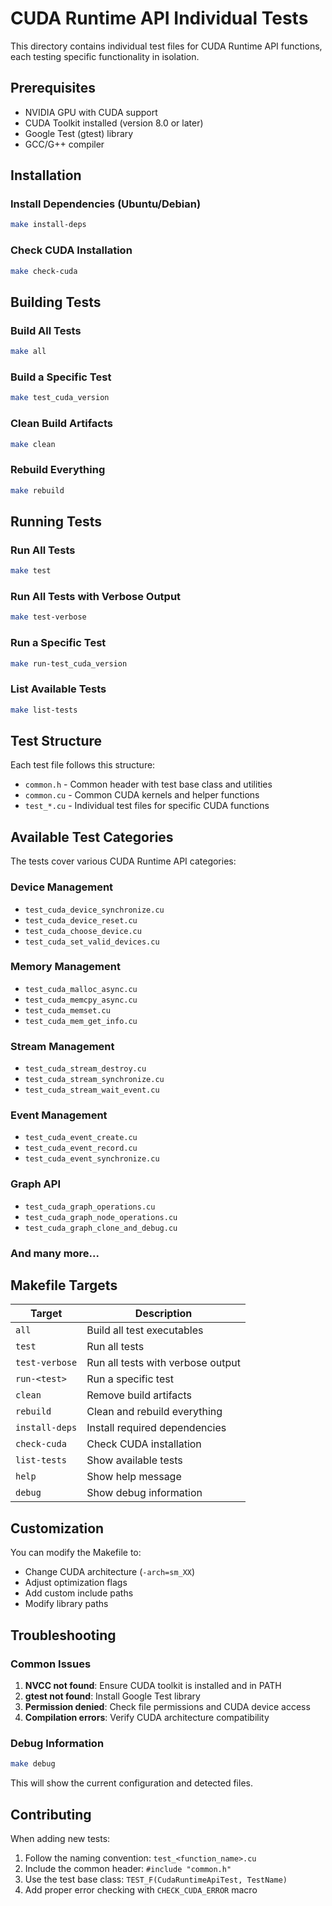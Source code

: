 # CUDA Runtime API Individual Tests

This directory contains individual test files for CUDA Runtime API functions, each testing specific functionality in isolation.

## Prerequisites

- NVIDIA GPU with CUDA support
- CUDA Toolkit installed (version 8.0 or later)
- Google Test (gtest) library
- GCC/G++ compiler

## Installation

### Install Dependencies (Ubuntu/Debian)
```bash
make install-deps
```

### Check CUDA Installation
```bash
make check-cuda
```

## Building Tests

### Build All Tests
```bash
make all
```

### Build a Specific Test
```bash
make test_cuda_version
```

### Clean Build Artifacts
```bash
make clean
```

### Rebuild Everything
```bash
make rebuild
```

## Running Tests

### Run All Tests
```bash
make test
```

### Run All Tests with Verbose Output
```bash
make test-verbose
```

### Run a Specific Test
```bash
make run-test_cuda_version
```

### List Available Tests
```bash
make list-tests
```

## Test Structure

Each test file follows this structure:
- `common.h` - Common header with test base class and utilities
- `common.cu` - Common CUDA kernels and helper functions
- `test_*.cu` - Individual test files for specific CUDA functions

## Available Test Categories

The tests cover various CUDA Runtime API categories:

### Device Management
- `test_cuda_device_synchronize.cu`
- `test_cuda_device_reset.cu`
- `test_cuda_choose_device.cu`
- `test_cuda_set_valid_devices.cu`

### Memory Management
- `test_cuda_malloc_async.cu`
- `test_cuda_memcpy_async.cu`
- `test_cuda_memset.cu`
- `test_cuda_mem_get_info.cu`

### Stream Management
- `test_cuda_stream_destroy.cu`
- `test_cuda_stream_synchronize.cu`
- `test_cuda_stream_wait_event.cu`

### Event Management
- `test_cuda_event_create.cu`
- `test_cuda_event_record.cu`
- `test_cuda_event_synchronize.cu`

### Graph API
- `test_cuda_graph_operations.cu`
- `test_cuda_graph_node_operations.cu`
- `test_cuda_graph_clone_and_debug.cu`

### And many more...

## Makefile Targets

| Target | Description |
|--------|-------------|
| `all` | Build all test executables |
| `test` | Run all tests |
| `test-verbose` | Run all tests with verbose output |
| `run-<test>` | Run a specific test |
| `clean` | Remove build artifacts |
| `rebuild` | Clean and rebuild everything |
| `install-deps` | Install required dependencies |
| `check-cuda` | Check CUDA installation |
| `list-tests` | Show available tests |
| `help` | Show help message |
| `debug` | Show debug information |

## Customization

You can modify the Makefile to:
- Change CUDA architecture (`-arch=sm_XX`)
- Adjust optimization flags
- Add custom include paths
- Modify library paths

## Troubleshooting

### Common Issues

1. **NVCC not found**: Ensure CUDA toolkit is installed and in PATH
2. **gtest not found**: Install Google Test library
3. **Permission denied**: Check file permissions and CUDA device access
4. **Compilation errors**: Verify CUDA architecture compatibility

### Debug Information
```bash
make debug
```

This will show the current configuration and detected files.

## Contributing

When adding new tests:
1. Follow the naming convention: `test_<function_name>.cu`
2. Include the common header: `#include "common.h"`
3. Use the test base class: `TEST_F(CudaRuntimeApiTest, TestName)`
4. Add proper error checking with `CHECK_CUDA_ERROR` macro

